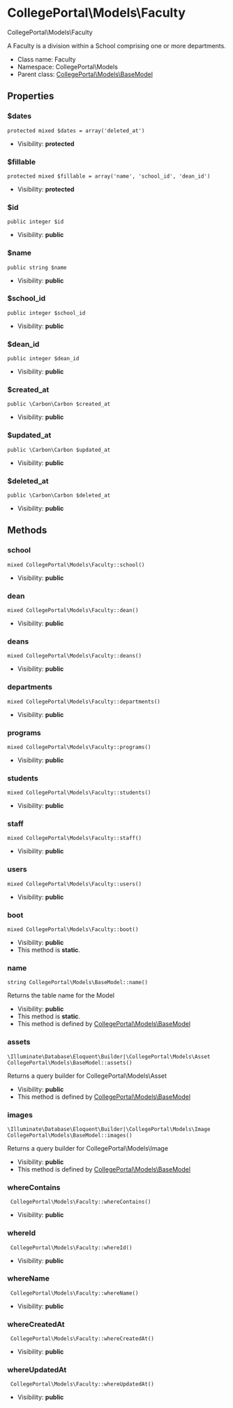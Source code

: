 CollegePortal\Models\Faculty
===============

CollegePortal\Models\Faculty

A Faculty is a division within a School comprising one or more departments.


* Class name: Faculty
* Namespace: CollegePortal\Models
* Parent class: [CollegePortal\Models\BaseModel](CollegePortal-Models-BaseModel.md)





Properties
----------


### $dates

    protected mixed $dates = array('deleted_at')





* Visibility: **protected**


### $fillable

    protected mixed $fillable = array('name', 'school_id', 'dean_id')





* Visibility: **protected**


### $id

    public integer $id





* Visibility: **public**


### $name

    public string $name





* Visibility: **public**


### $school_id

    public integer $school_id





* Visibility: **public**


### $dean_id

    public integer $dean_id





* Visibility: **public**


### $created_at

    public \Carbon\Carbon $created_at





* Visibility: **public**


### $updated_at

    public \Carbon\Carbon $updated_at





* Visibility: **public**


### $deleted_at

    public \Carbon\Carbon $deleted_at





* Visibility: **public**


Methods
-------


### school

    mixed CollegePortal\Models\Faculty::school()





* Visibility: **public**




### dean

    mixed CollegePortal\Models\Faculty::dean()





* Visibility: **public**




### deans

    mixed CollegePortal\Models\Faculty::deans()





* Visibility: **public**




### departments

    mixed CollegePortal\Models\Faculty::departments()





* Visibility: **public**




### programs

    mixed CollegePortal\Models\Faculty::programs()





* Visibility: **public**




### students

    mixed CollegePortal\Models\Faculty::students()





* Visibility: **public**




### staff

    mixed CollegePortal\Models\Faculty::staff()





* Visibility: **public**




### users

    mixed CollegePortal\Models\Faculty::users()





* Visibility: **public**




### boot

    mixed CollegePortal\Models\Faculty::boot()





* Visibility: **public**
* This method is **static**.




### name

    string CollegePortal\Models\BaseModel::name()

Returns the table name for the Model



* Visibility: **public**
* This method is **static**.
* This method is defined by [CollegePortal\Models\BaseModel](CollegePortal-Models-BaseModel.md)




### assets

    \Illuminate\Database\Eloquent\Builder|\CollegePortal\Models\Asset CollegePortal\Models\BaseModel::assets()

Returns a query builder for CollegePortal\Models\Asset



* Visibility: **public**
* This method is defined by [CollegePortal\Models\BaseModel](CollegePortal-Models-BaseModel.md)




### images

    \Illuminate\Database\Eloquent\Builder|\CollegePortal\Models\Image CollegePortal\Models\BaseModel::images()

Returns a query builder for CollegePortal\Models\Image



* Visibility: **public**
* This method is defined by [CollegePortal\Models\BaseModel](CollegePortal-Models-BaseModel.md)




### whereContains

     CollegePortal\Models\Faculty::whereContains()





* Visibility: **public**




### whereId

     CollegePortal\Models\Faculty::whereId()





* Visibility: **public**




### whereName

     CollegePortal\Models\Faculty::whereName()





* Visibility: **public**




### whereCreatedAt

     CollegePortal\Models\Faculty::whereCreatedAt()





* Visibility: **public**




### whereUpdatedAt

     CollegePortal\Models\Faculty::whereUpdatedAt()





* Visibility: **public**




